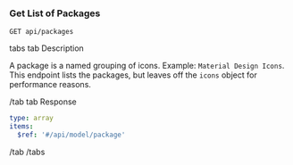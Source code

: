 ### Get List of Packages

```
GET api/packages
```

tabs
tab Description

A package is a named grouping of icons. Example: `Material Design Icons`. This endpoint lists the packages, but leaves off the `icons` object for performance reasons.

/tab
tab Response

```yaml
type: array
items:
  $ref: '#/api/model/package'
```

/tab
/tabs